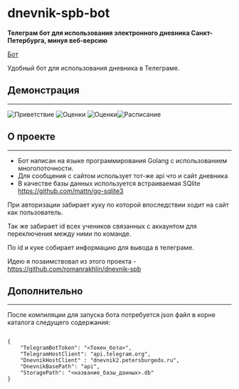 # __dnevnik-spb-bot__

__Телеграм бот для использования электронного дневника Санкт-Петербурга, минуя веб-версию__

[Бот](https://t.me/SpbDnevnikBot)

 Удобный бот для использования дневника в Телеграме.

 ## __Демонстрация__
___

![Приветствие](./screenshot/photo_2022-05-02_15-42-58.jpg)
![Оценки](./screenshot/photo_2022-05-02_15-49-00.jpg)
![Оценки](./screenshot/photo_2022-05-02_15-49-01.jpg)![Расписание](./screenshot/photo_2022-05-02_15-49-04.jpg)

## __О проекте__
___
* Бот написан на языке программирования Golang c использованием многопоточности.
* Для сообщения с сайтом использует тот-же api что и сайт дневника
* В качестве базы данных используется встраиваемая SQlite
https://github.com/mattn/go-sqlite3

При авторизации забирает куку по которой впоследствии ходит на сайт как пользователь.

Так же забирает id всех учеников связанных с аккаунтом для переключения между ними по команде.

По id и куке собирает информацию для вывода в телеграме.

Идею я позаимствовал из этого проекта - https://github.com/romanrakhlin/dnevnik-spb

## __Дополнительно__
___
После компиляции для запуска бота потребуется json файл в корне каталога следущего содержания:

```

{
    "TelegramBotToken": "<Токен_бота>",
    "TelegramHostClient": "api.telegram.org",
    "DnevnikHostClient" : "dnevnik2.petersburgedu.ru",
    "DnevnikBasePath": "api",
    "StoragePath": "<название_базы_данных>.db"
}

```
